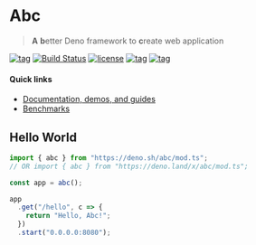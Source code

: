 # Abc

> **A** **b**etter Deno framework to **c**reate web application

[![tag](https://img.shields.io/github/tag/zhmushan/abc.svg)](https://github.com/zhmushan/abc)
[![Build Status](https://dev.azure.com/zhmushan/abc/_apis/build/status/zhmushan.abc?branchName=master)](https://dev.azure.com/zhmushan/abc/_build/latest?definitionId=2?branchName=master)
[![license](https://img.shields.io/github/license/zhmushan/abc.svg)](https://github.com/zhmushan/abc)
[![tag](https://img.shields.io/badge/deno__std-v0.17.0-green.svg)](https://github.com/denoland/deno_std)
[![tag](https://img.shields.io/badge/deno-v0.17.0-green.svg)](https://github.com/denoland/deno)

#### Quick links

- [Documentation, demos, and guides](docs/table_of_contents.md)
- [Benchmarks](benchmarks/RESULT)

## Hello World

```ts
import { abc } from "https://deno.sh/abc/mod.ts";
// OR import { abc } from "https://deno.land/x/abc/mod.ts";

const app = abc();

app
  .get("/hello", c => {
    return "Hello, Abc!";
  })
  .start("0.0.0.0:8080");
```
